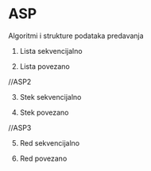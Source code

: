 # ASP
Algoritmi i strukture podataka predavanja

1. Lista sekvencijalno

2. Lista povezano

//ASP2

3. Stek sekvencijalno

4. Stek povezano

//ASP3

5. Red sekvencijalno

6. Red povezano

